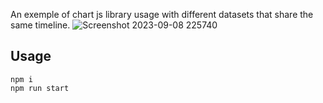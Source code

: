 An exemple of chart js library usage with different datasets that share the same timeline.
![Screenshot 2023-09-08 225740](https://github.com/marcofalcone/chartJs-timeline/assets/61291681/8f6ede06-de1c-4062-a54c-d3afd3b789ee)

## Usage
```
npm i
npm run start
```
